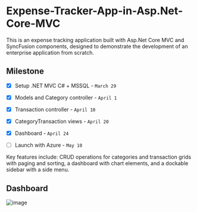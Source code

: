 # Expense-Tracker-App-in-Asp.Net-Core-MVC
This is an expense tracking application built with Asp.Net Core MVC and SyncFusion components, designed to demonstrate the development of an enterprise application from scratch.

## Milestone
- [x] Setup .NET MVC C# + MSSQL - `March 29`
- [x] Models and Category controller - `April 1`
- [x] Transaction controller - `April 10`
- [x] CategoryTransaction views - `April 20`
- [x] Dashboard - `April 24`
- [ ] Launch with Azure - `May 10`


Key features include: CRUD operations for categories and transaction grids with paging and sorting, a dashboard with chart elements, and a dockable sidebar with a side menu.

##  Dashboard
![image](https://github.com/yzj-jzy/Expense-Tracker/assets/80561240/5e4e6d50-0144-4969-b775-4cd8b5ca01aa)




